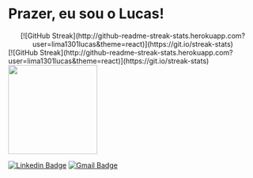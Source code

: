 <div> 
 <h1>Prazer, eu sou o Lucas!
</div>
<div align="center">
 [![GitHub Streak](http://github-readme-streak-stats.herokuapp.com?user=lima1301lucas&theme=react)](https://git.io/streak-stats)
 </div>
<div>
  [![GitHub Streak](http://github-readme-streak-stats.herokuapp.com?user=lima1301lucas&theme=react)](https://git.io/streak-stats)
  <img height="180em" src="https://github-readme-stats.vercel.app/api/top-langs/?username=lima1301lucas&layout=compact&langs_count=7&theme=react"/>
   
[![Linkedin Badge](https://img.shields.io/badge/-Lucas%20Lima-3733dd?style=flat-square&logo=Linkedin&logoColor=white&link=https://www.linkedin.com/in/lucas-lima-1301/)](https://www.linkedin.com/in/lucas-lima-1301/) [![Gmail Badge](https://img.shields.io/badge/-lima1301lucas@gmail.com-3733dd?style=flat-square&logo=Gmail&logoColor=white&link=mailto:lima1301lucas@gmail.com)](mailto:lima1301lucas@gmail.com)
</div>
